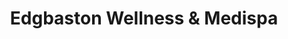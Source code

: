 ---
title: "Edgbaston Wellness & Medispa"
url: /birmingham/edgbaston-wellness-und-medispa/
shop: Kosmetik
---